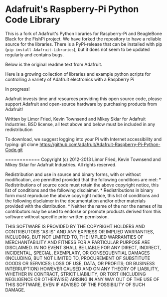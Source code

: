 Adafruit's Raspberry-Pi Python Code Library
============

  This is a fork of Adafruit's Python libraries for Raspberry-Pi and BeagleBone Black
  for the FishPi project.
  We have forked the repository to have a reliable source for the libraries.
  There is a PyPi-release that can be installed with pip (```pip install Adafruit-Libraries```),
  but it does not seem to be updated regularly and contains bugs.
  
  Below is the original readme text from Adafruit.
  
  
  Here is a growing collection of libraries and example python scripts
  for controlling a variety of Adafruit electronics with a Raspberry Pi
  
  In progress!

  Adafruit invests time and resources providing this open source code,
  please support Adafruit and open-source hardware by purchasing
  products from Adafruit!

  Written by Limor Fried, Kevin Townsend and Mikey Sklar for Adafruit Industries.
  BSD license, all text above and below must be included in any redistribution
  
  To download, we suggest logging into your Pi with Internet accessibility and typing:
  git clone https://github.com/adafruit/Adafruit-Raspberry-Pi-Python-Code.git
  
============
Copyright (c) 2012-2013 Limor Fried, Kevin Townsend and Mikey Sklar for Adafruit Industries.
All rights reserved.

Redistribution and use in source and binary forms, with or without
modification, are permitted provided that the following conditions are met:
    * Redistributions of source code must retain the above copyright
      notice, this list of conditions and the following disclaimer.
    * Redistributions in binary form must reproduce the above copyright
      notice, this list of conditions and the following disclaimer in the
      documentation and/or other materials provided with the distribution.
    * Neither the name of the <organization> nor the
      names of its contributors may be used to endorse or promote products
      derived from this software without specific prior written permission.

THIS SOFTWARE IS PROVIDED BY THE COPYRIGHT HOLDERS AND CONTRIBUTORS "AS IS" AND
ANY EXPRESS OR IMPLIED WARRANTIES, INCLUDING, BUT NOT LIMITED TO, THE IMPLIED
WARRANTIES OF MERCHANTABILITY AND FITNESS FOR A PARTICULAR PURPOSE ARE
DISCLAIMED. IN NO EVENT SHALL <COPYRIGHT HOLDER> BE LIABLE FOR ANY
DIRECT, INDIRECT, INCIDENTAL, SPECIAL, EXEMPLARY, OR CONSEQUENTIAL DAMAGES
(INCLUDING, BUT NOT LIMITED TO, PROCUREMENT OF SUBSTITUTE GOODS OR SERVICES;
LOSS OF USE, DATA, OR PROFITS; OR BUSINESS INTERRUPTION) HOWEVER CAUSED AND
ON ANY THEORY OF LIABILITY, WHETHER IN CONTRACT, STRICT LIABILITY, OR TORT
(INCLUDING NEGLIGENCE OR OTHERWISE) ARISING IN ANY WAY OUT OF THE USE OF THIS
SOFTWARE, EVEN IF ADVISED OF THE POSSIBILITY OF SUCH DAMAGE.
